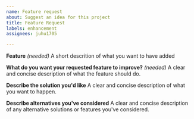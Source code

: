 ```yaml
---
name: Feature request
about: Suggest an idea for this project
title: Feature Request
labels: enhancement
assignees: juhu1705

---
```


**Feature** *(needed)*
A short descrition of what you want to have added

**What do you want your requested feature to improve?** *(needed)*
A clear and concise description of what the feature should do.

**Describe the solution you'd like**
A clear and concise description of what you want to happen.

**Describe alternatives you've considered**
A clear and concise description of any alternative solutions or features you've considered.
